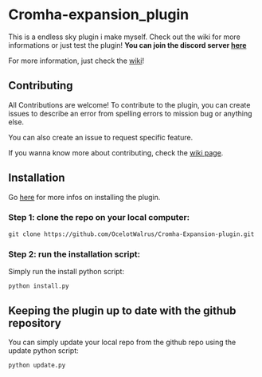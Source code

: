 # Cromha-expansion_plugin
This is a endless sky plugin i make myself. Check out the wiki for more informations or just test the plugin!
**You can join the discord server [here](https://discord.gg/tafa8dVH5Q)**

For more information, just check the [wiki](https://github.com/OcelotWalrus/Cromha-Expansion-plugin/wiki)!

## Contributing
All Contributions are welcome!
To contribute to the plugin, you can create issues to describe an error from spelling errors to mission bug or anything else.

You can also create an issue to request specific feature.

If you wanna know more about contributing, check the [wiki page](https://github.com/OcelotWalrus/Cromha-Expansion-plugin/wiki/Contributor-Guide).

## Installation
Go [here](https://github.com/OcelotWalrus/Cromha-Expansion-plugin/wiki/User-Guide) for more infos on installing the plugin.
### Step 1: clone the repo on your local computer:
    git clone https://github.com/OcelotWalrus/Cromha-Expansion-plugin.git
### Step 2: run the installation script:
Simply run the install python script:
    
    python install.py
## Keeping the plugin up to date with the github repository
You can simply update your local repo from the github repo using the update python script:
    
    python update.py
